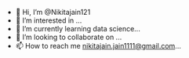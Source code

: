 - 👋 Hi, I’m @Nikitajain121
- 👀 I’m interested in ...
- 🌱 I’m currently learning data science...
- 💞️ I’m looking to collaborate on ...
- 📫 How to reach me nikitajain.jain1111@gmail.com...

<!---
Nikitajain121/Nikitajain121 is a ✨ special ✨ repository because its `README.md` (this file) appears on your GitHub profile.
You can click the Preview link to take a look at your changes.
--->
